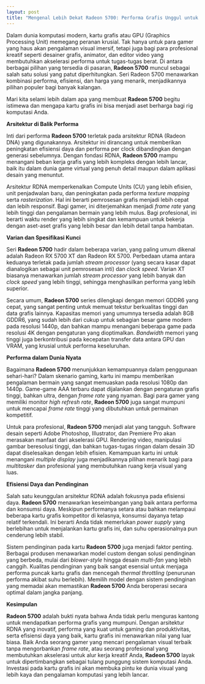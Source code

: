 ```yaml
---
layout: post
title: "Mengenal Lebih Dekat Radeon 5700: Performa Grafis Unggul untuk Kebutuhan Anda"
---
```


Dalam dunia komputasi modern, kartu grafis atau GPU (Graphics Processing Unit) memegang peranan krusial. Tak hanya untuk para gamer yang haus akan pengalaman visual imersif, tetapi juga bagi para profesional kreatif seperti desainer grafis, animator, dan editor video yang membutuhkan akselerasi performa untuk tugas-tugas berat. Di antara berbagai pilihan yang tersedia di pasaran, **Radeon 5700** muncul sebagai salah satu solusi yang patut diperhitungkan. Seri Radeon 5700 menawarkan kombinasi performa, efisiensi, dan harga yang menarik, menjadikannya pilihan populer bagi banyak kalangan.

Mari kita selami lebih dalam apa yang membuat **Radeon 5700** begitu istimewa dan mengapa kartu grafis ini bisa menjadi aset berharga bagi rig komputasi Anda.

**Arsitektur di Balik Performa**

Inti dari performa **Radeon 5700** terletak pada arsitektur RDNA (Radeon DNA) yang digunakannya. Arsitektur ini dirancang untuk memberikan peningkatan efisiensi daya dan performa per clock dibandingkan dengan generasi sebelumnya. Dengan fondasi RDNA, **Radeon 5700** mampu menangani beban kerja grafis yang lebih kompleks dengan lebih lancar, baik itu dalam dunia game virtual yang penuh detail maupun dalam aplikasi desain yang menuntut.

Arsitektur RDNA memperkenalkan Compute Units (CU) yang lebih efisien, unit penjadwalan baru, dan peningkatan pada performa *texture mapping* serta *rasterization*. Hal ini berarti pemrosesan grafis menjadi lebih cepat dan lebih responsif. Bagi gamer, ini diterjemahkan menjadi *frame rate* yang lebih tinggi dan pengalaman bermain yang lebih mulus. Bagi profesional, ini berarti waktu render yang lebih singkat dan kemampuan untuk bekerja dengan aset-aset grafis yang lebih besar dan lebih detail tanpa hambatan.

**Varian dan Spesifikasi Kunci**

Seri **Radeon 5700** hadir dalam beberapa varian, yang paling umum dikenal adalah Radeon RX 5700 XT dan Radeon RX 5700. Perbedaan utama antara keduanya terletak pada jumlah *stream processor* (yang secara kasar dapat dianalogikan sebagai unit pemrosesan inti) dan *clock speed*. Varian XT biasanya menawarkan jumlah *stream processor* yang lebih banyak dan *clock speed* yang lebih tinggi, sehingga menghasilkan performa yang lebih superior.

Secara umum, **Radeon 5700** series dilengkapi dengan memori GDDR6 yang cepat, yang sangat penting untuk memuat tekstur berkualitas tinggi dan data grafis lainnya. Kapasitas memori yang umumnya tersedia adalah 8GB GDDR6, yang sudah lebih dari cukup untuk sebagian besar game modern pada resolusi 1440p, dan bahkan mampu menangani beberapa game pada resolusi 4K dengan pengaturan yang dioptimalkan. *Bandwidth* memori yang tinggi juga berkontribusi pada kecepatan transfer data antara GPU dan VRAM, yang krusial untuk performa keseluruhan.

**Performa dalam Dunia Nyata**

Bagaimana **Radeon 5700** menunjukkan kemampuannya dalam penggunaan sehari-hari? Dalam skenario gaming, kartu ini mampu memberikan pengalaman bermain yang sangat memuaskan pada resolusi 1080p dan 1440p. Game-game AAA terbaru dapat dijalankan dengan pengaturan grafis tinggi, bahkan ultra, dengan *frame rate* yang nyaman. Bagi para gamer yang memiliki monitor *high refresh rate*, **Radeon 5700** juga sangat mumpuni untuk mencapai *frame rate* tinggi yang dibutuhkan untuk permainan kompetitif.

Untuk para profesional, **Radeon 5700** menjadi alat yang tangguh. Software desain seperti Adobe Photoshop, Illustrator, dan Premiere Pro akan merasakan manfaat dari akselerasi GPU. Rendering video, manipulasi gambar beresolusi tinggi, dan bahkan tugas-tugas ringan dalam desain 3D dapat diselesaikan dengan lebih efisien. Kemampuan kartu ini untuk menangani *multiple display* juga menjadikannya pilihan menarik bagi para *multitasker* dan profesional yang membutuhkan ruang kerja visual yang luas.

**Efisiensi Daya dan Pendinginan**

Salah satu keunggulan arsitektur RDNA adalah fokusnya pada efisiensi daya. **Radeon 5700** menawarkan keseimbangan yang baik antara performa dan konsumsi daya. Meskipun performanya setara atau bahkan melampaui beberapa kartu grafis kompetitor di kelasnya, konsumsi dayanya tetap relatif terkendali. Ini berarti Anda tidak memerlukan *power supply* yang berlebihan untuk menjalankan kartu grafis ini, dan suhu operasionalnya pun cenderung lebih stabil.

Sistem pendinginan pada kartu **Radeon 5700** juga menjadi faktor penting. Berbagai produsen menawarkan model custom dengan solusi pendinginan yang berbeda, mulai dari *blower-style* hingga desain *multi-fan* yang lebih canggih. Kualitas pendinginan yang baik sangat esensial untuk menjaga performa puncak kartu grafis dan mencegah *thermal throttling* (penurunan performa akibat suhu berlebih). Memilih model dengan sistem pendinginan yang memadai akan memastikan **Radeon 5700** Anda beroperasi secara optimal dalam jangka panjang.

**Kesimpulan**

**Radeon 5700** adalah bukti nyata bahwa Anda tidak perlu menguras kantong untuk mendapatkan performa grafis yang mumpuni. Dengan arsitektur RDNA yang inovatif, performa yang kuat untuk gaming dan produktivitas, serta efisiensi daya yang baik, kartu grafis ini menawarkan nilai yang luar biasa. Baik Anda seorang gamer yang mencari pengalaman visual terbaik tanpa mengorbankan *frame rate*, atau seorang profesional yang membutuhkan akselerasi untuk alur kerja kreatif Anda, **Radeon 5700** layak untuk dipertimbangkan sebagai tulang punggung sistem komputasi Anda. Investasi pada kartu grafis ini akan membuka pintu ke dunia visual yang lebih kaya dan pengalaman komputasi yang lebih lancar.
